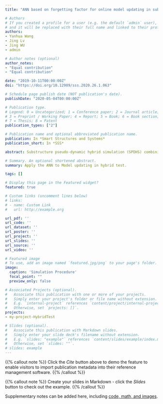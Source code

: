 ```yaml
---
title: "ANN based on forgetting factor for online model updating in substructure pseudo-dynamic hybrid simulation"

# Authors
# If you created a profile for a user (e.g. the default `admin` user), write the username (folder name) here 
# and it will be replaced with their full name and linked to their profile.
authors:
- Yanhua Wang
- Jing Lv
- Jing WU
- admin

# Author notes (optional)
author_notes:
- "Equal contribution"
- "Equal contribution"

date: "2019-10-11T00:00:00Z"
doi: "https://doi.org/10.12989/sss.2020.26.1.063"

# Schedule page publish date (NOT publication's date).
publishDate: "2020-05-04T00:00:00Z"

# Publication type.
# Legend: 0 = Uncategorized; 1 = Conference paper; 2 = Journal article;
# 3 = Preprint / Working Paper; 4 = Report; 5 = Book; 6 = Book section;
# 7 = Thesis; 8 = Patent
publication_types: ["2"]

# Publication name and optional abbreviated publication name.
publication: In *Smart Structures and Systems*
publication_short: In *SSS*

abstract: Substructure pseudo-dynamic hybrid simulation (SPDHS) combining the advantages of physical experiments and numerical simulation has become an important testing method for evaluating the dynamic responses of structures. Various parameter identification methods have been proposed for online model updating. However, if there is large model gap between the assumed numerical models and the real models, the parameter identification methods will cause large prediction errors. This study presents an ANN (artificial neural network) method based on forgetting factor. During the SPDHS of model updating, a dynamic sample window is formed in each loading step with forgetting factor to keep balance between the new samples and historical ones. The effectiveness and anti-noise ability of this method are evaluated by numerical analysis of a six-story frame structure with BRBs (Buckling Restrained Brace). One BRB is simulated in OpenFresco as the experimental substructure, while the rest is modeled in MATLAB. The results show that ANN is able to present more hysteresis behaviors that do not exist in the initial assumed numerical models. It is demonstrated that the proposed method has good adaptability and prediction accuracy of restoring force even under different loading histories.

# Summary. An optional shortened abstract.
summary: Apply the ANN to Model updating in hybrid test.

tags: []

# Display this page in the Featured widget?
featured: true

# Custom links (uncomment lines below)
# links:
# - name: Custom Link
#   url: http://example.org

url_pdf: ''
url_code: ''
url_dataset: ''
url_poster: ''
url_project: ''
url_slides: ''
url_source: ''
url_video: ''

# Featured image
# To use, add an image named `featured.jpg/png` to your page's folder. 
image:
  caption: 'Simulation Procedure'
  focal_point: ""
  preview_only: false

# Associated Projects (optional).
#   Associate this publication with one or more of your projects.
#   Simply enter your project's folder or file name without extension.
#   E.g. `internal-project` references `content/project/internal-project/index.md`.
#   Otherwise, set `projects: []`.
projects:
- my-project-HybridTest

# Slides (optional).
#   Associate this publication with Markdown slides.
#   Simply enter your slide deck's filename without extension.
#   E.g. `slides: "example"` references `content/slides/example/index.md`.
#   Otherwise, set `slides: ""`.
# slides: example
---
```


{{% callout note %}}
Click the *Cite* button above to demo the feature to enable visitors to import publication metadata into their reference management software.
{{% /callout %}}

{{% callout note %}}
Create your slides in Markdown - click the *Slides* button to check out the example.
{{% /callout %}}

Supplementary notes can be added here, including [code, math, and images](https://wowchemy.com/docs/writing-markdown-latex/).

